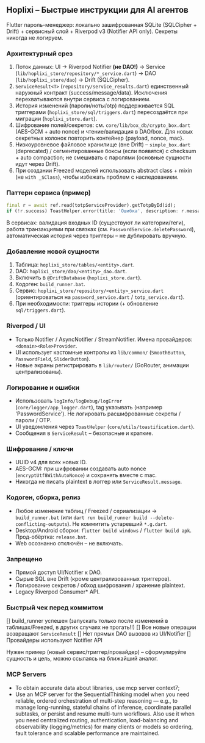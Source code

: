 ## Hoplixi – Быстрые инструкции для AI агентов
Flutter пароль-менеджер: локально зашифрованная SQLite (SQLCipher + Drift) + сервисный слой + Riverpod v3 (Notifier API only). Секреты никогда не логируем.

### Архитектурный срез
1. Поток данных: UI -> Riverpod Notifier **(не DAO!)** -> Service (`lib/hoplixi_store/repository/*_service.dart`) -> DAO (`lib/hoplixi_store/dao`) -> Drift (SQLCipher).
2. `ServiceResult<T>` (`repository/service_results.dart`) единственный наружный контракт (success/message/data). Исключения перехватываются внутри сервиса с логированием.
3. История изменений (пароли/ноты/otp) поддерживается SQL триггерами (`hoplixi_store/sql/triggers.dart`) пересоздаётся при миграции (`hoplixi_store.dart`).
4. Шифрование полей/секретов: см. `core/lib/box_db/crypto_box.dart` (AES-GCM + auto nonce) и чтение/валидация в DAO/box. Для новых секретных колонок повторить контейнер {payload, nonce, mac}.
5. Низкоуровневое файловое хранилище (вне Drift) – `simple_box.dart` (deprecated) / сегментированные боксы (если появятся) с checksum + auto compaction; не смешивать с паролями (основные сущности идут через Drift).
6. При создании Freezed моделей использовать abstract class + mixin (не `with _$Class`), чтобы избежать проблем с наследованием.

### Паттерн сервиса (пример)
```dart
final r = await ref.read(totpServiceProvider).getTotpById(id);
if (!r.success) ToastHelper.error(title: 'Ошибка', description: r.message); else use(r.data);
```
В сервисах: валидация входных ID (существуют ли категории/теги), работа транзакциями при связках (см. `PasswordService.deletePassword`), автоматическая история через триггеры – не дублировать вручную.

### Добавление новой сущности
1. Таблица: `hoplixi_store/tables/<entity>.dart`.
2. DAO: `hoplixi_store/dao/<entity>_dao.dart`.
3. Включить в `@DriftDatabase` (`hoplixi_store.dart`).
4. Кодоген: `build_runner.bat`.
5. Сервис: `hoplixi_store/repository/<entity>_service.dart` (ориентироваться на `password_service.dart` / `totp_service.dart`).
6. При необходимости: триггеры истории (+ обновление `sql/triggers.dart`).

### Riverpod / UI
- Только Notifier / AsyncNotifier / StreamNotifier. Имена провайдеров: `<domain><Role>Provider`.
- UI использует кастомные контролы из `lib/common/` (`SmoothButton`, `PasswordField`, `SliderButton`).
- Новые экраны регистрировать в `lib/router/` (GoRouter, анимации централизованы).

### Логирование и ошибки
- Использовать `logInfo/logDebug/logError` (`core/logger/app_logger.dart`), tag указывать (например 'PasswordService'). Не логировать расшифрованные секреты / пароли / OTP.
- UI уведомления через `ToastHelper` (`core/utils/toastification.dart`).
- Сообщения в `ServiceResult` – безопасные и краткие.

### Шифрование / ключи
- UUID v4 для всех новых ID.
- AES-GCM: при шифровании создавать auto nonce (`encryptUtf8WithAutoNonce`) и сохранять вместе с mac.
- Никогда не писать plaintext в логгер или `ServiceResult.message`.

### Кодоген, сборка, релиз
- Любое изменение таблиц / Freezed / сериализации → `build_runner.bat` (или `dart run build_runner build --delete-conflicting-outputs`). Не коммитить устаревший `*.g.dart`.
- Desktop/Android сборки: `flutter build windows` / `flutter build apk`. Прод-обёртка: `release.bat`.
- Web осознанно отключён – не включать.

### Запрещено
- Прямой доступ UI/Notifier к DAO.
- Сырые SQL вне Drift (кроме централизованных триггеров).
- Логирование секретов / обход шифрования / хранение plaintext.
- Legacy Riverpod Consumer* API.

### Быстрый чек перед коммитом
[] build_runner успешен (запускать только после изменений в таблицах/Freezed, в других случаях не трогать!!)
[] Все новые операции возвращают `ServiceResult`
[] Нет прямых DAO вызовов из UI/Notifier
[] Провайдеры используют Notifier API

Нужен пример (новый сервис/триггер/провайдер) – сформулируйте сущность и цель, можно ссылаясь на ближайший аналог.

### MCP Servers

- To obtain accurate data about libraries, use mcp server context7;
- Use an MCP server for the SequentialThinking model when you need reliable, ordered orchestration of multi-step reasoning — e.g., to manage long-running, stateful chains of inference, coordinate parallel subtasks, or persist and resume multi-turn workflows.
Also use it when you need centralized routing, authentication, load-balancing and observability (logging/metrics) for many clients or models so ordering, fault tolerance and scalable performance are maintained.
